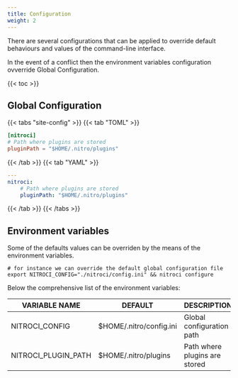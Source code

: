 ```yaml
---
title: Configuration
weight: 2
---
```


There are several configurations that can be applied to override default behaviours and values of the command-line interface.

In the event of a conflict then the environment variables configuration ovverride Global Configuration.

{{< toc >}}

## Global Configuration

{{< tabs "site-config" >}}
{{< tab "TOML" >}}

```Toml
[nitroci]
# Path where plugins are stored
pluginPath = "$HOME/.nitro/plugins"
```

{{< /tab >}}
{{< tab "YAML" >}}

```Yaml
---
nitroci:
    # Path where plugins are stored
    pluginPath: "$HOME/.nitro/plugins"
```

{{< /tab >}}
{{< /tabs >}}

## Environment variables

Some of the defaults values can be overriden by the means of the environment variables.

```Shell
# for instance we can override the default global configuration file
export NITROCI_CONFIG="./nitroci/config.ini" && nitroci configure
```

Below the comprehensive list of the environment variables:

| VARIABLE NAME        | DEFAULT                 | DESCRIPTION                      |
|----------------------|-------------------------|----------------------------------|
| NITROCI_CONFIG       | $HOME/.nitro/config.ini | Global configuration path        |
| NITROCI_PLUGIN_PATH   | $HOME/.nitro/plugins    | Path where plugins are stored    |
